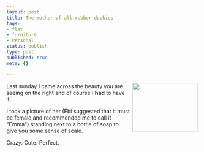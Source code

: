 ```yaml
---
layout: post
title: The mother of all rubber duckies
tags:
- flat
- furniture
- Personal
status: publish
type: post
published: true
meta: {}

---
```

<a class='serendipity_image_link' href='http://www.gnegg.ch/uploads/rubberduck.jpg'><!-- s9ymdb:27 --><img width='170' height='128' style="float: right; border: 0px; padding-left: 5px; padding-right: 5px;" src="http://www.gnegg.ch/uploads/rubberduck.serendipityThumb.jpg" alt="" /></a>
<p>Last sunday I came across the beauty you are seeing on the right and of course I <b>had</b> to have it.</p>
<p>I took a picture of her (Ebi suggested that it must be female and recommended me to call it "Emma") standing next to a bottle of soap to give you some sense of scale.</p>
<p>Crazy. Cute. Perfect.</p>
